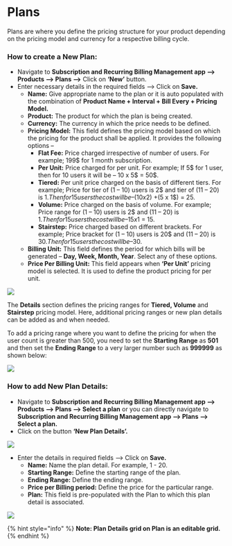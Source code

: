 # Plans

Plans are where you define the pricing structure for your product depending on the pricing model and currency for a respective billing cycle.

### How to create a New Plan:

* Navigate to **Subscription and Recurring Billing Management app --> Products --> Plans -->** Click on **‘New’** button.
* Enter necessary details in the required fields --> Click on **Save.**
  * **Name:** Give appropriate name to the plan or it is auto populated with the combination of **Product Name + Interval + Bill Every + Pricing Model.**
  * **Product:** The product for which the plan is being created.&#x20;
  * **Currency:** The currency in which the price needs to be defined.&#x20;
  * **Pricing Model:** This field defines the pricing model based on which the pricing for the product shall be applied. It provides the following options –
    * **Flat Fee:** Price charged irrespective of number of users. For example; 199$ for 1 month subscription.&#x20;
    * **Per Unit:** Price charged for per unit. For example; If 5$ for 1 user, then for 10 users it will be – 10 x 5$ = 50$.&#x20;
    * **Tiered:** Per unit price charged on the basis of different tiers. For example; Price for tier of (1 – 10) users is 2$ and tier of (11 – 20) is 1$. Then for 15 users the cost will be – (10 x 2$) +(5 x 1$) = 25.&#x20;
    * **Volume:** Price charged on the basis of volume. For example; Price range for (1 – 10) users is 2$ and (11 – 20) is 1$. Then for 15 users the cost will be – 15 x 1$ = 15.&#x20;
    * **Stairstep:** Price charged based on different brackets. For example; Price bracket for (1 – 10) users is 20$ and (11 – 20) is 30$. Then for 15 users the cost will be – 30$.
  * **Billing Unit:** This field defines the period for which bills will be generated – **Day, Week, Month, Year**. Select any of these options.&#x20;
  * **Price Per Billing Unit:** This field appears when **‘Per Unit’** pricing model is selected. It is used to define the product pricing for per unit.

![](<../../.gitbook/assets/Plan\_1 (1).png>)

The **Details** section defines the pricing ranges for **Tiered, Volume** and **Stairstep** pricing model. Here, additional pricing ranges or new plan details can be added as and when needed.

To add a pricing range where you want to define the pricing for when the user count is greater than 500, you need to set the **Starting Range** as **501** and then set the **Ending Range** to a very larger number such as **999999** as shown below:

![](../../.gitbook/assets/Plan\_2.1.png)

### How to add New Plan Details:

* Navigate to **Subscription and Recurring Billing Management app --> Products --> Plans --> Select a plan** or you can directly navigate to **Subscription and Recurring Billing Management app --> Plans --> Select a plan.**
* Click on the button **‘New Plan Details’.**

![](<../../.gitbook/assets/Plan Details\_1.1.png>)

* Enter the details in required fields --> Click on **Save.**
  * **Name:** Name the plan detail. For example, 1 - 20.&#x20;
  * **Starting Range:** Define the starting range of the plan.&#x20;
  * **Ending Range:** Define the ending range.&#x20;
  * **Price per Billing period:** Define the price for the particular range.&#x20;
  * **Plan:** This field is pre-populated with the Plan to which this plan detail is associated.

![](<../../.gitbook/assets/Plan Details\_2.png>)

{% hint style="info" %}
**Note: Plan Details grid on Plan is an editable grid.**
{% endhint %}
